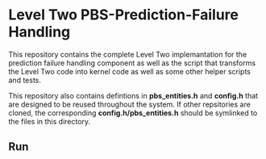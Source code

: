 # Level Two PBS-Prediction-Failure Handling

This repository contains the complete Level Two implemantation for the prediction failure handling component as well as the script that transforms the Level Two code into kernel code as well as some other helper scripts and tests.

This repository also contains defintions in **pbs_entities.h** and **config.h** that are designed to be reused throughout the system. If other repsitories are cloned, the corresponding **config.h/pbs_entities.h** should be symlinked to the files in this directory.

## Run
